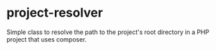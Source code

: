 # project-resolver
Simple class to resolve the path to the project's root directory in a PHP project that uses composer.
